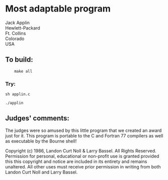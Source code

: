 # Most adaptable program

Jack Applin  
Hewlett-Packard  
Ft. Collins  
Colorado  
USA  

## To build:

        make all

### Try:

	sh applin.c

	./applin


## Judges' comments:


The judges were so amused by this little program that we created an
award just for it.  This program is portable to the C and Fortran 77
compilers as well as executable by the Bourne shell!


Copyright (c) 1986, Landon Curt Noll & Larry Bassel.
All Rights Reserved.  Permission for personal, educational or non-profit use is
granted provided this this copyright and notice are included in its entirety
and remains unaltered.  All other uses must receive prior permission in writing
from both Landon Curt Noll and Larry Bassel.
